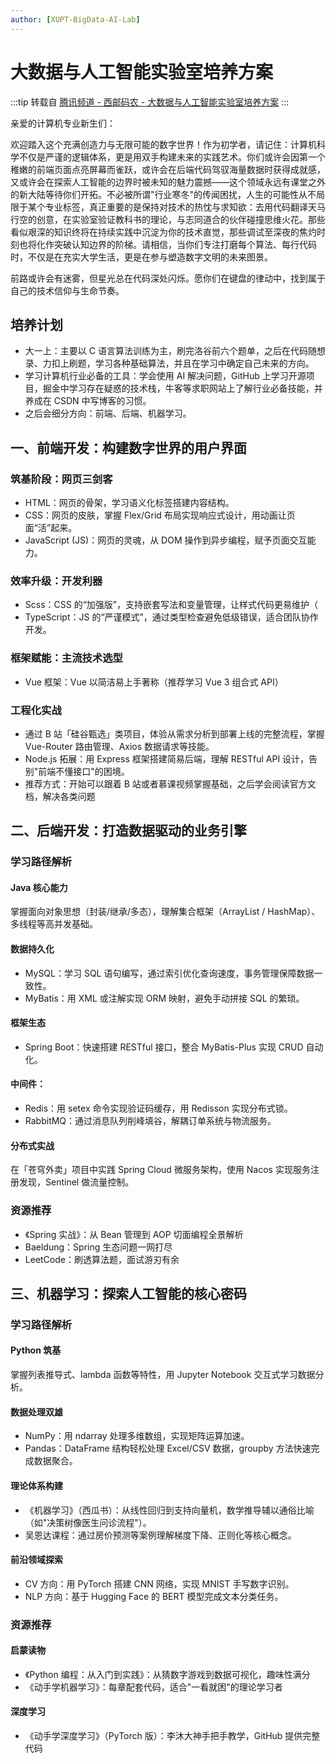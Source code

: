 ```yaml
---
author: [XUPT-BigData-AI-Lab]
---
```


# 大数据与人工智能实验室培养方案

:::tip 转载自 [腾讯频道 - 西邮码农 - 大数据与人工智能实验室培养方案](https://pd.qq.com/g/pd65611488/post/B_e831d9677d200b001441152187034113790X60)
:::

亲爱的计算机专业新生们：

欢迎踏入这个充满创造力与无限可能的数字世界！作为初学者，请记住：计算机科学不仅是严谨的逻辑体系，更是用双手构建未来的实践艺术。你们或许会因第一个稚嫩的前端页面点亮屏幕而雀跃，或许会在后端代码驾驭海量数据时获得成就感，又或许会在探索人工智能的边界时被未知的魅力震撼——这个领域永远有课堂之外的新大陆等待你们开拓。不必被所谓"行业寒冬"的传闻困扰，人生的可能性从不局限于某个专业标签，真正重要的是保持对技术的热忱与求知欲：去用代码翻译天马行空的创意，在实验室验证教科书的理论，与志同道合的伙伴碰撞思维火花。那些看似艰深的知识终将在持续实践中沉淀为你的技术直觉，那些调试至深夜的焦灼时刻也将化作突破认知边界的阶梯。请相信，当你们专注打磨每个算法、每行代码时，不仅是在充实大学生活，更是在参与塑造数字文明的未来图景。

前路或许会有迷雾，但星光总在代码深处闪烁。愿你们在键盘的律动中，找到属于自己的技术信仰与生命节奏。

## 培养计划

- 大一上：主要以 C 语言算法训练为主，刷完洛谷前六个题单，之后在代码随想录、力扣上刷题，学习各种基础算法，并且在学习中确定自己未来的方向。
- 学习计算机行业必备的工具：学会使用 AI 解决问题，GitHub 上学习开源项目，掘金中学习存在疑惑的技术栈，牛客等求职网站上了解行业必备技能，并养成在 CSDN 中写博客的习惯。
- 之后会细分方向：前端、后端、机器学习。

## 一、前端开发：构建数字世界的用户界面

### 筑基阶段：网页三剑客

- HTML：网页的骨架，学习语义化标签搭建内容结构。
- CSS：网页的皮肤，掌握 Flex/Grid 布局实现响应式设计，用动画让页面“活”起来。
- JavaScript (JS)：网页的灵魂，从 DOM 操作到异步编程，赋予页面交互能力。

### 效率升级：开发利器

- Scss：CSS 的“加强版”，支持嵌套写法和变量管理，让样式代码更易维护（
- TypeScript：JS 的“严谨模式”，通过类型检查避免低级错误，适合团队协作开发。

### 框架赋能：主流技术选型

- Vue 框架：Vue 以简洁易上手著称（推荐学习 Vue 3 组合式 API）

### 工程化实战

- 通过 B 站「硅谷甄选」类项目，体验从需求分析到部署上线的完整流程，掌握 Vue-Router 路由管理、Axios 数据请求等技能。
- Node.js 拓展：用 Express 框架搭建简易后端，理解 RESTful API 设计，告别"前端不懂接口"的困境。
- 推荐方式：开始可以跟着 B 站或者慕课视频掌握基础，之后学会阅读官方文档，解决各类问题

## 二、后端开发：打造数据驱动的业务引擎

### 学习路径解析

#### Java 核心能力

掌握面向对象思想（封装/继承/多态），理解集合框架（ArrayList / HashMap）、多线程等高并发基础。

#### 数据持久化

- MySQL：学习 SQL 语句编写，通过索引优化查询速度，事务管理保障数据一致性。
- MyBatis：用 XML 或注解实现 ORM 映射，避免手动拼接 SQL 的繁琐。

#### 框架生态

- Spring Boot：快速搭建 RESTful 接口，整合 MyBatis-Plus 实现 CRUD 自动化。

#### 中间件：

- Redis：用 setex 命令实现验证码缓存，用 Redisson 实现分布式锁。
- RabbitMQ：通过消息队列削峰填谷，解耦订单系统与物流服务。

#### 分布式实战

在「苍穹外卖」项目中实践 Spring Cloud 微服务架构，使用 Nacos 实现服务注册发现，Sentinel 做流量控制。

### 资源推荐

- 《Spring 实战》：从 Bean 管理到 AOP 切面编程全景解析
- Baeldung：Spring 生态问题一网打尽
- LeetCode：刷透算法题，面试游刃有余

## 三、机器学习：探索人工智能的核心密码

### 学习路径解析

#### Python 筑基

掌握列表推导式、lambda 函数等特性，用 Jupyter Notebook 交互式学习数据分析。

#### 数据处理双雄

- NumPy：用 ndarray 处理多维数组，实现矩阵运算加速。
- Pandas：DataFrame 结构轻松处理 Excel/CSV 数据，groupby 方法快速完成数据聚合。

#### 理论体系构建

- 《机器学习》（西瓜书）：从线性回归到支持向量机，数学推导辅以通俗比喻（如"决策树像医生问诊流程"）。
- 吴恩达课程：通过房价预测等案例理解梯度下降、正则化等核心概念。

#### 前沿领域探索

- CV 方向：用 PyTorch 搭建 CNN 网络，实现 MNIST 手写数字识别。
- NLP 方向：基于 Hugging Face 的 BERT 模型完成文本分类任务。

### 资源推荐

#### 启蒙读物

- 《Python 编程：从入门到实践》：从猜数字游戏到数据可视化，趣味性满分
- 《动手学机器学习》：每章配套代码，适合"一看就困"的理论学习者

#### 深度学习

- 《动手学深度学习》（PyTorch 版）：李沐大神手把手教学，GitHub 提供完整代码
